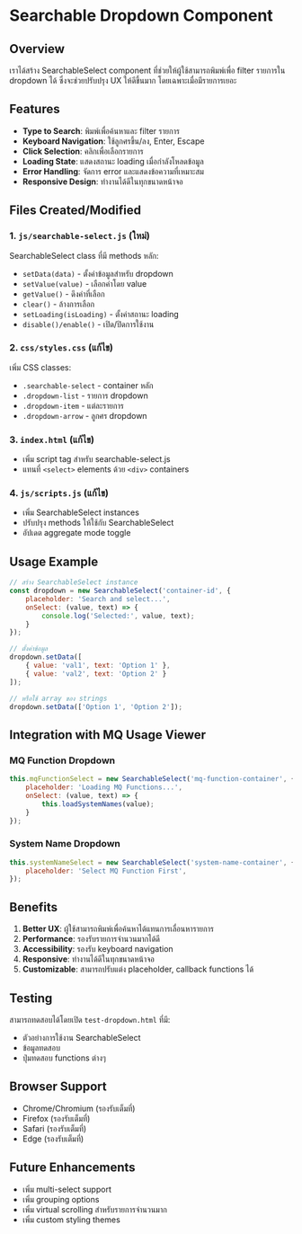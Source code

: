 # Searchable Dropdown Component

## Overview
เราได้สร้าง SearchableSelect component ที่ช่วยให้ผู้ใช้สามารถพิมพ์เพื่อ filter รายการใน dropdown ได้ ซึ่งจะช่วยปรับปรุง UX ให้ดีขึ้นมาก โดยเฉพาะเมื่อมีรายการเยอะ

## Features
- **Type to Search**: พิมพ์เพื่อค้นหาและ filter รายการ
- **Keyboard Navigation**: ใช้ลูกศรขึ้น/ลง, Enter, Escape
- **Click Selection**: คลิกเพื่อเลือกรายการ
- **Loading State**: แสดงสถานะ loading เมื่อกำลังโหลดข้อมูล
- **Error Handling**: จัดการ error และแสดงข้อความที่เหมาะสม
- **Responsive Design**: ทำงานได้ดีในทุกขนาดหน้าจอ

## Files Created/Modified

### 1. `js/searchable-select.js` (ใหม่)
SearchableSelect class ที่มี methods หลัก:
- `setData(data)` - ตั้งค่าข้อมูลสำหรับ dropdown
- `setValue(value)` - เลือกค่าโดย value
- `getValue()` - ดึงค่าที่เลือก
- `clear()` - ล้างการเลือก
- `setLoading(isLoading)` - ตั้งค่าสถานะ loading
- `disable()/enable()` - เปิด/ปิดการใช้งาน

### 2. `css/styles.css` (แก้ไข)
เพิ่ม CSS classes:
- `.searchable-select` - container หลัก
- `.dropdown-list` - รายการ dropdown
- `.dropdown-item` - แต่ละรายการ
- `.dropdown-arrow` - ลูกศร dropdown

### 3. `index.html` (แก้ไข)
- เพิ่ม script tag สำหรับ searchable-select.js
- แทนที่ `<select>` elements ด้วย `<div>` containers

### 4. `js/scripts.js` (แก้ไข)
- เพิ่ม SearchableSelect instances
- ปรับปรุง methods ให้ใช้กับ SearchableSelect
- อัปเดต aggregate mode toggle

## Usage Example

```javascript
// สร้าง SearchableSelect instance
const dropdown = new SearchableSelect('container-id', {
    placeholder: 'Search and select...',
    onSelect: (value, text) => {
        console.log('Selected:', value, text);
    }
});

// ตั้งค่าข้อมูล
dropdown.setData([
    { value: 'val1', text: 'Option 1' },
    { value: 'val2', text: 'Option 2' }
]);

// หรือใช้ array ของ strings
dropdown.setData(['Option 1', 'Option 2']);
```

## Integration with MQ Usage Viewer

### MQ Function Dropdown
```javascript
this.mqFunctionSelect = new SearchableSelect('mq-function-container', {
    placeholder: 'Loading MQ Functions...',
    onSelect: (value, text) => {
        this.loadSystemNames(value);
    }
});
```

### System Name Dropdown
```javascript
this.systemNameSelect = new SearchableSelect('system-name-container', {
    placeholder: 'Select MQ Function First',
});
```

## Benefits

1. **Better UX**: ผู้ใช้สามารถพิมพ์เพื่อค้นหาได้แทนการเลื่อนหารายการ
2. **Performance**: รองรับรายการจำนวนมากได้ดี
3. **Accessibility**: รองรับ keyboard navigation
4. **Responsive**: ทำงานได้ดีในทุกขนาดหน้าจอ
5. **Customizable**: สามารถปรับแต่ง placeholder, callback functions ได้

## Testing

สามารถทดสอบได้โดยเปิด `test-dropdown.html` ที่มี:
- ตัวอย่างการใช้งาน SearchableSelect
- ข้อมูลทดสอบ
- ปุ่มทดสอบ functions ต่างๆ

## Browser Support

- Chrome/Chromium (รองรับเต็มที่)
- Firefox (รองรับเต็มที่)
- Safari (รองรับเต็มที่)
- Edge (รองรับเต็มที่)

## Future Enhancements

- เพิ่ม multi-select support
- เพิ่ม grouping options
- เพิ่ม virtual scrolling สำหรับรายการจำนวนมาก
- เพิ่ม custom styling themes
